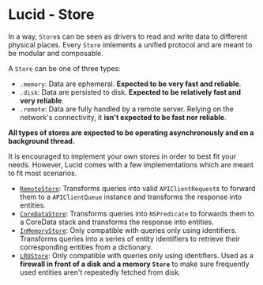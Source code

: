 # Lucid - Store

In a way, `Store`s can be seen as drivers to read and write data to different physical places. Every `Store` imlements a unified protocol and are meant to be modular and composable.

A `Store` can be one of three types:

- `.memory`: Data are ephemeral. **Expected to be very fast and reliable**.
- `.disk`: Data are persisted to disk. **Expected to be relatively fast and very reliable**.
- `.remote`: Data are fully handled by a remote server. Relying on the network's connectivity, it **isn't expected to be fast nor reliable**.

**All types of stores are expected to be operating asynchronously and on a background thread.**

It is encouraged to implement your own stores in order to best fit your needs. However, Lucid comes with a few implementations which are meant to fit most scenarios.

- [`RemoteStore`](../Lucid/Stores/RemoteStore.swift): Transforms queries into valid `APIClientRequest`s to forward them to a `APIClientQueue` instance and transforms the response into entities.
- [`CoreDataStore`](../Lucid/Stores/CoreDataStore.swift): Transforms queries into `NSPredicate` to forwards them to a CoreData stack and transforms the response into entities.
- [`InMemoryStore`](../Lucid/Stores/InMemoryStore.swift): Only compatible with queries only using identifiers. Transforms queries into a series of entity identifiers to retrieve their corresponding entities from a dictionary.
- [`LRUStore`](../Lucid/Stores/LRUStore.swift): Only compatible with queries only using identifiers. Used as a **firewall in front of a disk and a memory `Store`** to make sure frequently used entities aren't repeatedly fetched from disk.